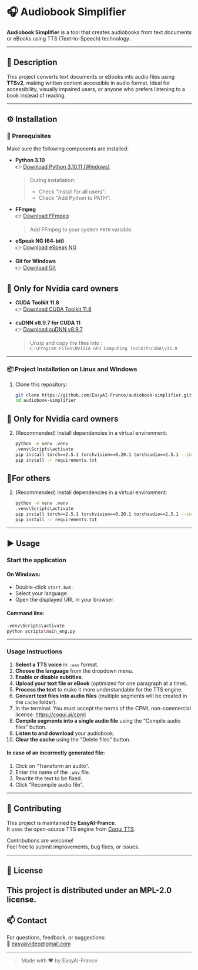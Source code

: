 # 🎧 Audiobook Simplifier

**Audiobook Simplifier** is a tool that creates audiobooks from text documents or eBooks using TTS (Text-to-Speech) technology.

---

## 📘 Description

This project converts text documents or eBooks into audio files using **TTSv2**, making written content accessible in audio format. Ideal for accessibility, visually impaired users, or anyone who prefers listening to a book instead of reading.

---

## ⚙️ Installation

### 🔧 Prerequisites

Make sure the following components are installed:

- **Python 3.10**  
  👉 [Download Python 3.10.11 (Windows)](https://www.python.org/ftp/python/3.10.11/python-3.10.11-amd64.exe)  
  > During installation:
  > - Check "Install for all users".
  > - Check "Add Python to PATH".

- **FFmpeg**  
  👉 [Download FFmpeg](https://www.ffmpeg.org/download.html)  
  > Add FFmpeg to your system `PATH` variable.


- **eSpeak NG (64-bit)**  
  👉 [Download eSpeak NG](https://github.com/espeak-ng/espeak-ng/releases)

- **Git for Windows**  
  👉 [Download Git](https://git-scm.com/downloads/win)

## 🔧 Only for Nvidia card owners

- **CUDA Toolkit 11.8**  
  👉 [Download CUDA Toolkit 11.8](https://developer.nvidia.com/cuda-11-8-0-download-archive)  

- **cuDNN v8.9.7 for CUDA 11**  
  👉 [Download cuDNN v8.9.7](https://developer.nvidia.com/rdp/cudnn-archive)  
  > Unzip and copy the files into :  
  > `C:\Program Files\NVIDIA GPU Computing Toolkit\CUDA\v11.8`


---

### 📦 Project Installation on Linux and Windows

1. Clone this repository:
   ```bash
   git clone https://github.com/EasyAI-France/audiobook-simplifier.git
   cd audiobook-simplifier
   ```
## 🔧 Only for Nvidia card owners

2. (Recommended) Install dependencies in a virtual environment:
   ```bash
   python -m venv .venv
   .venv\Scripts\activate
   pip install torch==2.5.1 torchvision==0.20.1 torchaudio==2.5.1 --index-url https://download.pytorch.org/whl/cu118
   pip install -r requirements.txt
   ```
## 🔧For others

2. (Recommended) Install dependencies in a virtual environment:
   ```bash
   python -m venv .venv
   .venv\Scripts\activate
   pip install torch==2.5.1 torchvision==0.20.1 torchaudio==2.5.1 --index-url https://download.pytorch.org/whl/cpu
   pip install -r requirements.txt
   ``` 

---

## ▶️ Usage

### Start the application

#### On Windows:

- Double-click `start.bat`.
- Select your language.
- Open the displayed URL in your browser.

#### Command line:

```bash
.venv\Scripts\activate
python scripts\main_eng.py
```

---

### Usage Instructions

1. **Select a TTS voice** in `.wav` format.
2. **Choose the language** from the dropdown menu.
3. **Enable or disable subtitles**.
4. **Upload your text file or eBook** (optimized for one paragraph at a time).
5. **Process the text** to make it more understandable for the TTS engine.
6. **Convert text files into audio files** (multiple segments will be created in the `cache` folder).
7. In the terminal:
    You must accept the terms of the CPML non-commercial license: https://coqui.ai/cpml
8. **Compile segments into a single audio file** using the "Compile audio files" button.
9. **Listen to and download** your audiobook.
10. **Clear the cache** using the "Delete files" button.

#### In case of an incorrectly generated file:

1. Click on “Transform an audio”.
2. Enter the name of the `.wav` file.
3. Rewrite the text to be fixed.
4. Click “Recompile audio file”.

---

## 🤝 Contributing

This project is maintained by **EasyAI-France**.  
It uses the open-source TTS engine from [Coqui TTS](https://github.com/coqui-ai/TTS).

Contributions are welcome!  
Feel free to submit improvements, bug fixes, or issues.

---

## 📝 License

This project is distributed under an MPL-2.0 license.
---

## 📫 Contact

For questions, feedback, or suggestions:  
📧 [easyaivideo@gmail.com](mailto:easyaivideo@gmail.com)

---

> Made with ❤️ by EasyAI-France

